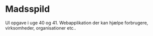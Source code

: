 # Madsspild
UI opgave i uge 40 og 41. Webapplikation der kan hjælpe forbrugere, virksomheder, organisationer etc.. 
